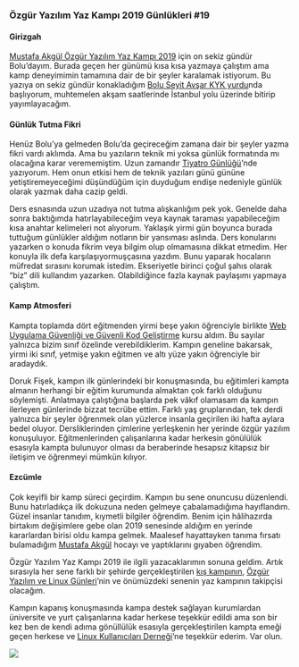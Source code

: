 ### Özgür Yazılım Yaz Kampı 2019 Günlükleri #19

#### Girizgah

[Mustafa Akgül Özgür Yazılım Yaz Kampı 2019](https://kamp.linux.org.tr/2019/yaz/) için on sekiz gündür Bolu’dayım. Burada geçen her günümü kısa kısa yazmaya çalıştım ama kamp deneyimimin tamamına dair de bir şeyler karalamak istiyorum. Bu yazıya on sekiz gündür konakladığım [Bolu Seyit Avşar KYK yurdu](https://www.google.com/maps/place/Seyit+Avsar+Ogrenci+Yurdu/@40.712203,31.569447,15z/data=!4m2!3m1!1s0x0:0x81392dc476bba328?sa=X&ved=2ahUKEwifsZjwzujjAhXItYsKHVmwDosQ_BIwE3oECAoQCA)nda başlıyorum, muhtemelen akşam saatlerinde İstanbul yolu üzerinde bitirip yayımlayacağım.

#### Günlük Tutma Fikri

Henüz Bolu’ya gelmeden Bolu’da geçireceğim zamana dair bir şeyler yazma fikri vardı aklımda. Ama bu yazıların teknik mi yoksa günlük formatında mı olacağına karar verememiştim. Uzun zamandır [Tiyatro Günlüğü](https://tiyatrogunlugu.com/)’nde yazıyorum. Hem onun etkisi hem de teknik yazıları günü gününe yetiştiremeyeceğimi düşündüğüm için duyduğum endişe nedeniyle günlük olarak yazmak daha cazip geldi.

Ders esnasında uzun uzadıya not tutma alışkanlığım pek yok. Genelde daha sonra baktığımda hatırlayabileceğim veya kaynak taraması yapabileceğim kısa anahtar kelimeleri not alıyorum. Yaklaşık yirmi gün boyunca burada tuttuğum günlükler aldığım notların bir yansıması aslında. Ders konularını yazarken o konuda fikrim veya bilgim olup olmamasına dikkat etmedim. Her konuyla ilk defa karşılaşıyormuşçasına yazdım. Bunu yaparak hocaların müfredat sırasını korumak istedim. Ekseriyetle birinci çoğul şahıs olarak “biz” dili kullandım yazarken. Olabildiğince fazla kaynak paylaşımı yapmaya çalıştım.

#### Kamp Atmosferi

Kampta toplamda dört eğitmenden yirmi beşe yakın öğrenciyle birlikte [Web Uygulama Güvenliği ve Güvenli Kod Geliştirme](https://kamp.linux.org.tr/2019/yaz/kurslar/web-uygulama-guvenligi-ve-guvenli-kod-gelistirme/) kursu aldım. Bu sayılar yalnızca bizim sınıf özelinde verebildiklerim. Kampın geneline bakarsak, yirmi iki sınıf, yetmişe yakın eğitmen ve altı yüze yakın öğrenciyle bir aradaydık.

Doruk Fişek, kampın ilk günlerindeki bir konuşmasında, bu eğitimleri kampta almanın herhangi bir eğitim kurumunda almaktan çok farklı olduğunu söylemişti. Anlatmaya çalıştığına başlarda pek vâkıf olamasam da kampın ilerleyen günlerinde bizzat tecrübe ettim. Farklı yaş gruplarından, tek derdi yalnızca bir şeyler öğrenmek olan yüzlerce insanla geçirilen iki hafta aylara bedel oluyor. Dersliklerinden çimlerine yerleşkenin her yerinde özgür yazılım konuşuluyor. Eğitmenlerinden çalışanlarına kadar herkesin gönülülük esasıyla kampta bulunuyor olması da beraberinde hesapsız kitapsız bir iletişim ve öğrenmeyi mümkün kılıyor.

#### Ezcümle

Çok keyifli bir kamp süreci geçirdim. Kampın bu sene onuncusu düzenlendi. Bunu hatırladıkça ilk dokuzuna neden gelmeye çabalamadığıma hayıflandım. Güzel insanlar tanıdım, kıymetli bilgiler öğrendim. Benim için hâlihazırda birtakım değişimlere gebe olan 2019 senesinde aldığım en yerinde kararlardan birisi oldu kampa gelmek. Maalesef hayattayken tanıma fırsatı bulamadığım [Mustafa Akgül](https://tr.wikipedia.org/wiki/Mustafa_Akg%C3%BCl) hocayı ve yaptıklarını gıyaben öğrendim.

Özgür Yazılım Yaz Kampı 2019 ile ilgili yazacaklarımın sonuna geldim. Artık sırasıyla her sene farklı bir şehirde gerçekleştirilen [kış kampının](https://kamp.linux.org.tr/2019/kis/), [Özgür Yazılım ve Linux Günleri](https://ozguryazilimgunleri.org.tr/2019/)’nin ve önümüzdeki senenin yaz kampının takipçisi olacağım.

Kampın kapanış konuşmasında kampa destek sağlayan kurumlardan üniversite ve yurt çalışanlarına kadar herkese teşekkür edildi ama son bir kez ben de kendi adıma gönüllülük esasıyla gerçekleştirilen kampta emeği geçen herkese ve [Linux Kullanıcıları Derneği](http://www.lkd.org.tr/)’ne teşekkür ederim. Var olun.

![](https://miro.medium.com/max/700/1*vEEIIPiVpUk4frEWqDQyeg.jpeg)

